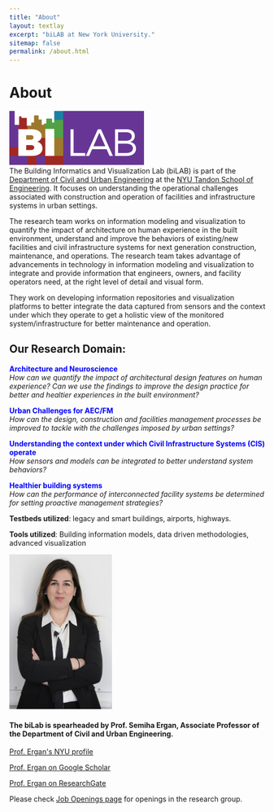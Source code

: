 ```yaml
---
title: "About"
layout: textlay
excerpt: "biLAB at New York University."
sitemap: false
permalink: /about.html
---
```

# About

![bilab Logo](/images/bilab_short_transparent.png)  
The  Building Informatics and Visualization Lab (biLAB) is part of the [Department of Civil and Urban Engineering](https://engineering.nyu.edu/academics/departments/civil-and-urban-engineering) at the [NYU Tandon School of Engineering](https://engineering.nyu.edu/). It focuses on understanding the operational challenges associated with construction and operation of facilities and infrastructure systems in urban settings.

The research team works on information modeling and visualization to quantify the impact of architecture on human experience in the built environment, understand and improve the behaviors of existing/new facilities and civil infrastructure systems for next generation construction, maintenance, and operations. The research team takes advantage of advancements in technology in information modeling and visualization to integrate and provide information that engineers, owners, and facility operators need, at the right level of detail and visual form.

They work on developing information repositories and visualization platforms to better integrate the data captured from sensors and the context under which they operate to get a holistic view of the monitored system/infrastructure for better maintenance and operation.

## Our Research Domain:

<span style="color:blue"><b>Architecture and Neuroscience</b></span>  
*How can we quantify the impact of architectural design features on human experience? Can we use the findings to improve the design practice for better and healtier experiences in the built environment?*  
  
<span style="color:blue"><b>Urban Challenges for AEC/FM</b></span>  
*How can the design, construction and facilities management processes be improved to tackle with  the challenges imposed by urban settings?*  
  
<span style="color:blue"><b>Understanding the context under which Civil Infrastructure Systems (CIS) operate</b></span>  
*How sensors and models can be integrated to better understand system behaviors?*  
  
<span style="color:blue"><b>Healthier building systems</b></span>  
*How can the performance of interconnected facility systems  be determined for setting proactive management strategies?*  
  


<b>Testbeds utilized</b>: legacy and smart buildings, airports, highways.  
  
<b>Tools utilized</b>: Building information models, data driven methodologies, advanced visualization

<img src="/images/semiha2.jpg" width="40%"/>

#### The biLab is spearheaded by Prof. Semiha Ergan, Associate Professor of the Department of Civil and Urban Engineering.

[Prof. Ergan's NYU profile](https://engineering.nyu.edu/faculty/semiha-ergan)

[Prof. Ergan on Google Scholar](https://scholar.google.com/citations?user=WYwmI0wAAAAJ&hl=en)

[Prof. Ergan on ResearchGate](https://www.researchgate.net/profile/Semiha_Ergan)

Please check [Job Openings page](/jobopening) for openings in the research group.